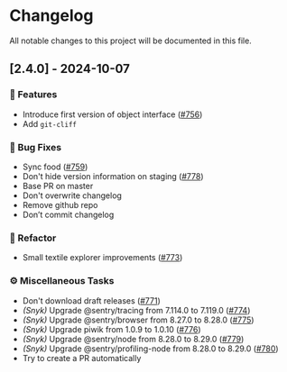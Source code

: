 # Changelog

All notable changes to this project will be documented in this file.

## [2.4.0] - 2024-10-07

### 🚀 Features

- Introduce first version of object interface ([#756](https://github.com/MTES-MCT/ecobalyse/issues/756))
- Add `git-cliff`

### 🐛 Bug Fixes

- Sync food ([#759](https://github.com/MTES-MCT/ecobalyse/issues/759))
- Don't hide version information on staging ([#778](https://github.com/MTES-MCT/ecobalyse/issues/778))
- Base PR on master
- Don't overwrite changelog
- Remove github repo
- Don’t commit changelog

### 🚜 Refactor

- Small textile explorer improvements ([#773](https://github.com/MTES-MCT/ecobalyse/issues/773))

### ⚙️ Miscellaneous Tasks

- Don't download draft releases ([#771](https://github.com/MTES-MCT/ecobalyse/issues/771))
- *(Snyk)* Upgrade @sentry/tracing from 7.114.0 to 7.119.0 ([#774](https://github.com/MTES-MCT/ecobalyse/issues/774))
- *(Snyk)* Upgrade @sentry/browser from 8.27.0 to 8.28.0 ([#775](https://github.com/MTES-MCT/ecobalyse/issues/775))
- *(Snyk)* Upgrade piwik from 1.0.9 to 1.0.10 ([#776](https://github.com/MTES-MCT/ecobalyse/issues/776))
- *(Snyk)* Upgrade @sentry/node from 8.28.0 to 8.29.0 ([#779](https://github.com/MTES-MCT/ecobalyse/issues/779))
- *(Snyk)* Upgrade @sentry/profiling-node from 8.28.0 to 8.29.0 ([#780](https://github.com/MTES-MCT/ecobalyse/issues/780))
- Try to create a PR automatically

<!-- generated by git-cliff -->
